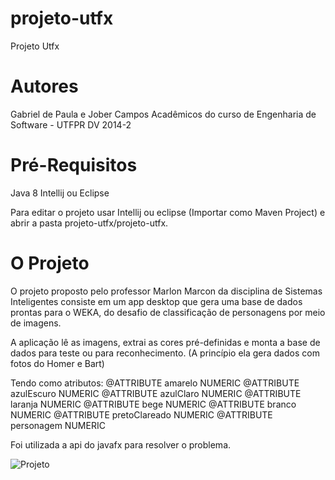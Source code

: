# projeto-utfx
Projeto Utfx 

# Autores
Gabriel de Paula e Jober Campos
Acadêmicos do curso de Engenharia de Software - UTFPR DV
2014-2


# Pré-Requisitos
Java 8
Intellij ou Eclipse

Para editar o projeto usar Intellij ou eclipse (Importar como Maven Project) e abrir a pasta projeto-utfx/projeto-utfx.

# O Projeto
O projeto proposto pelo professor Marlon Marcon da disciplina de Sistemas Inteligentes consiste em um app desktop que gera uma base de dados prontas para o WEKA, do desafio de classificação de personagens por meio de imagens. 

A aplicação lê as imagens, extrai as cores pré-definidas e monta a base de dados para teste ou para reconhecimento.
(A princípio ela gera dados com fotos do Homer e Bart)

Tendo como atributos:
@ATTRIBUTE amarelo NUMERIC
@ATTRIBUTE azulEscuro NUMERIC
@ATTRIBUTE azulClaro NUMERIC
@ATTRIBUTE laranja NUMERIC
@ATTRIBUTE bege NUMERIC
@ATTRIBUTE branco NUMERIC
@ATTRIBUTE pretoClareado NUMERIC
@ATTRIBUTE personagem NUMERIC

Foi utilizada a api do javafx para resolver o problema.


![Projeto](https://image.prntscr.com/image/1O4SGcBCTHql6DXoAWXVbg.png)


